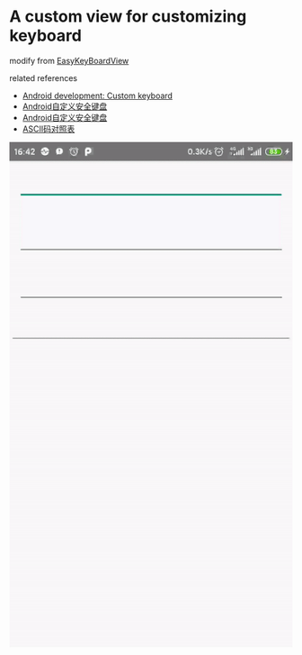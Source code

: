 # A  custom view for customizing keyboard

modify from [EasyKeyBoardView](https://github.com/Jay-huangjie/EasyKeyBoardView)

related references

- [Android development: Custom keyboard](http://www.fampennings.nl/maarten/android/09keyboard/index.htm)
- [Android自定义安全键盘](https://cloud.tencent.com/developer/article/1122031)
- [Android自定义安全键盘](http://www.apkbus.com/blog-953354-77623.html)
- [ASCII码对照表](http://ascii.911cha.com/)

![](show.gif)